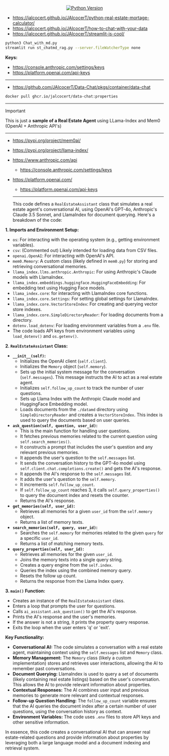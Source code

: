 <div align="center">
  <a href="https://www.python.org/downloads/release/python-310">
    <img alt="Python Version" src="https://img.shields.io/badge/python-3.10-blue.svg" />
  </a>
</div>


* https://jalcocert.github.io/JAlcocerT/python-real-estate-mortage-calculator/
* https://jalcocert.github.io/JAlcocerT/how-to-chat-with-your-data
* https://jalcocert.github.io/JAlcocerT/streamlit-is-cool/


```sh
python3 Chat_with_md.py
streamlit run st_chatmd_rag.py --server.fileWatcherType none
```


**Keys:**

* https://console.anthropic.com/settings/keys
* https://platform.openai.com/api-keys

---


* https://github.com/JAlcocerT/Data-Chat/pkgs/container/data-chat

```sh
docker pull ghcr.io/jalcocert/data-chat:properties
```

---

> [!IMPORTANT]
> This is just a **sample of a Real Estate Agent** using LLama-Index and Mem0 (OpenAI + Anthropic API's)

---

* https://pypi.org/project/mem0ai/
* https://pypi.org/project/llama-index/

* https://www.anthropic.com/api
  * https://console.anthropic.com/settings/keys
* https://platform.openai.com/
  * https://platform.openai.com/api-keys

  ---

  This code defines a `RealEstateAssistant` class that simulates a real estate agent's conversational AI, using OpenAI's GPT-4o, Anthropic's Claude 3.5 Sonnet, and LlamaIndex for document querying. Here's a breakdown of the code:

**1. Imports and Environment Setup:**

* `os`: For interacting with the operating system (e.g., getting environment variables).
* `csv`: (Commented out) Likely intended for loading data from CSV files.
* `openai.OpenAI`: For interacting with OpenAI's API.
* `mem0.Memory`: A custom class (likely defined in `mem0.py`) for storing and retrieving conversational memories.
* `llama_index.llms.anthropic.Anthropic`: For using Anthropic's Claude models with LlamaIndex.
* `llama_index.embeddings.huggingface.HuggingFaceEmbedding`: For embedding text using Hugging Face models.
* `llama_index.core`: for interacting with LlamaIndex core functions.
* `llama_index.core.Settings`: For setting global settings for LlamaIndex.
* `llama_index.core.VectorStoreIndex`: For creating and querying vector store indexes.
* `llama_index.core.SimpleDirectoryReader`: For loading documents from a directory.
* `dotenv.load_dotenv`: For loading environment variables from a `.env` file.
* The code loads API keys from environment variables using `load_dotenv()` and `os.getenv()`.

**2. `RealEstateAssistant` Class:**

* **`__init__(self)`:**
    * Initializes the OpenAI client (`self.client`).
    * Initializes the `Memory` object (`self.memory`).
    * Sets up the initial system message for the conversation (`self.messages`). This message instructs the AI to act as a real estate agent.
    * Initializes `self.follow_up_count` to track the number of user questions.
    * Sets up Llama Index with the Anthropic Claude model and HuggingFace Embedding model.
    * Loads documents from the `./datamd` directory using `SimpleDirectoryReader` and creates a `VectorStoreIndex`. This index is used to query the documents based on user queries.
* **`ask_question(self, question, user_id)`:**
    * This is the main function for handling user questions.
    * It fetches previous memories related to the current question using `self.search_memories()`.
    * It constructs a prompt that includes the user's question and any relevant previous memories.
    * It appends the user's question to the `self.messages` list.
    * It sends the conversation history to the GPT-4o model using `self.client.chat.completions.create()` and gets the AI's response.
    * It appends the AI's response to the `self.messages` list.
    * It adds the user's question to the `self.memory`.
    * It increments `self.follow_up_count`.
    * If `self.follow_up_count` reaches 3, it calls `self.query_properties()` to query the document index and resets the counter.
    * Returns the AI's response.
* **`get_memories(self, user_id)`:**
    * Retrieves all memories for a given `user_id` from the `self.memory` object.
    * Returns a list of memory texts.
* **`search_memories(self, query, user_id)`:**
    * Searches the `self.memory` for memories related to the given `query` for a specific `user_id`.
    * Returns a list of matching memory texts.
* **`query_properties(self, user_id)`:**
    * Retrieves all memories for the given `user_id`.
    * Joins the memory texts into a single query string.
    * Creates a query engine from the `self.index`.
    * Queries the index using the combined memory query.
    * Resets the follow up count.
    * Returns the response from the Llama Index query.

**3. `main()` Function:**

* Creates an instance of the `RealEstateAssistant` class.
* Enters a loop that prompts the user for questions.
* Calls `ai_assistant.ask_question()` to get the AI's response.
* Prints the AI's response and the user's memories.
* If the answer is not a string, it prints the property query response.
* Exits the loop when the user enters 'q' or 'exit'.

**Key Functionality:**

* **Conversational AI:** The code simulates a conversation with a real estate agent, maintaining context using the `self.messages` list and `Memory` class.
* **Memory Management:** The `Memory` class (likely a custom implementation) stores and retrieves user interactions, allowing the AI to remember past conversations.
* **Document Querying:** LlamaIndex is used to query a set of documents (likely containing real estate listings) based on the user's conversation. This allows the AI to provide relevant information about properties.
* **Contextual Responses:** The AI combines user input and previous memories to generate more relevant and contextual responses.
* **Follow-up Question Handling:** The `follow_up_count` variable ensures that the AI queries the document index after a certain number of user questions, using the conversation history as context.
* **Environment Variables:** The code uses `.env` files to store API keys and other sensitive information.

In essence, this code creates a conversational AI that can answer real estate-related questions and provide information about properties by leveraging both a large language model and a document indexing and retrieval system.